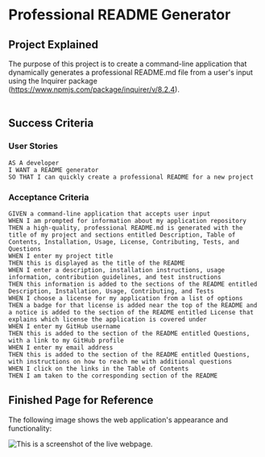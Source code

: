 # Professional README Generator

## Project Explained
The purpose of this project is to create a command-line application that dynamically generates a professional README.md file from a user's input using the Inquirer package (https://www.npmjs.com/package/inquirer/v/8.2.4).
<br></br>
## Success Criteria

### User Stories
```
AS A developer
I WANT a README generator
SO THAT I can quickly create a professional README for a new project

```
### Acceptance Criteria
```
GIVEN a command-line application that accepts user input
WHEN I am prompted for information about my application repository
THEN a high-quality, professional README.md is generated with the title of my project and sections entitled Description, Table of Contents, Installation, Usage, License, Contributing, Tests, and Questions
WHEN I enter my project title
THEN this is displayed as the title of the README
WHEN I enter a description, installation instructions, usage information, contribution guidelines, and test instructions
THEN this information is added to the sections of the README entitled Description, Installation, Usage, Contributing, and Tests
WHEN I choose a license for my application from a list of options
THEN a badge for that license is added near the top of the README and a notice is added to the section of the README entitled License that explains which license the application is covered under
WHEN I enter my GitHub username
THEN this is added to the section of the README entitled Questions, with a link to my GitHub profile
WHEN I enter my email address
THEN this is added to the section of the README entitled Questions, with instructions on how to reach me with additional questions
WHEN I click on the links in the Table of Contents
THEN I am taken to the corresponding section of the README

```
## Finished Page for Reference

The following image shows the web application's appearance and functionality:

![This is a screenshot of the live webpage.](./assets/images/06-server-side-apis-homework-demo.png)
<br></br>


